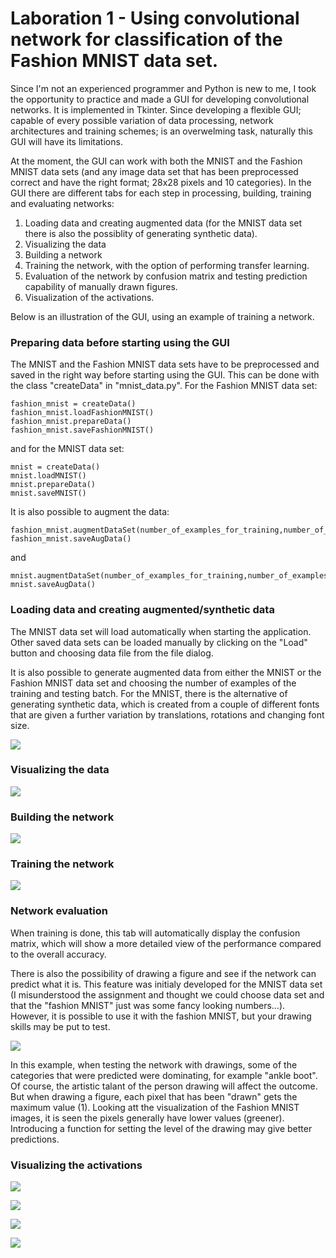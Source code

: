 # Laboration 1 - Using convolutional network for classification of the Fashion MNIST data set.

Since I'm not an experienced programmer and Python is new to me, I took the opportunity to practice and made a GUI for developing convolutional networks. It is implemented in Tkinter. Since developing a flexible GUI; capable of every possible variation of data processing, network architectures and training schemes; is an overwelming task, naturally this GUI will have its limitations.

At the moment, the GUI can work with both the MNIST and the Fashion MNIST data sets (and any image data set that has been preprocessed correct and have the right format; 28x28 pixels and 10 categories). In the GUI there are different tabs for each step in processing, building, training and evaluating networks:

  1. Loading data and creating augmented data (for the MNIST data set there is also the possiblity of generating synthetic data).
  2. Visualizing the data
  3. Building a network
  4. Training the network, with the option of performing transfer learning.
  5. Evaluation of the network by confusion matrix and testing prediction capability of manually drawn figures.
  6. Visualization of the activations.

Below is an illustration of the GUI, using an example of training a network.

### Preparing data before starting using the GUI

The MNIST and the Fashion MNIST data sets have to be preprocessed and saved in the right way before starting using the GUI. This can be done with the class "createData" in "mnist_data.py". For the Fashion MNIST data set:

  ```
  fashion_mnist = createData()
  fashion_mnist.loadFashionMNIST()
  fashion_mnist.prepareData()
  fashion_mnist.saveFashionMNIST()
  ```
 
and for the MNIST data set:

  ```
  mnist = createData()
  mnist.loadMNIST()
  mnist.prepareData()
  mnist.saveMNIST()
  ```
  
It is also possible to augment the data:

  ```
  fashion_mnist.augmentDataSet(number_of_examples_for_training,number_of_examples_for_testing)
  fashion_mnist.saveAugData()
  ```
  
and

  ```
  mnist.augmentDataSet(number_of_examples_for_training,number_of_examples_for_testing)
  mnist.saveAugData()
  ```
  
### Loading data and creating augmented/synthetic data

The MNIST data set will load automatically when starting the application. Other saved data sets can be loaded manually by clicking on the "Load" button and choosing data file from the file dialog.

It is also possible to generate augmented data from either the MNIST or the Fashion MNIST data set and choosing the number of examples of the training and testing batch. For the MNIST, there is the alternative of generating synthetic data, which is created from a couple of different fonts that are given a further variation by translations, rotations and changing font size.

![](https://github.com/Svanteberg/DeepLearningCourse_UMU/blob/master/Lab1/Images/Data_management.png)


### Visualizing the data

![](https://github.com/Svanteberg/DeepLearningCourse_UMU/blob/master/Lab1/Images/Data_visualization.png)


### Building the network

![](https://github.com/Svanteberg/DeepLearningCourse_UMU/blob/master/Lab1/Images/Network_model.png)


### Training the network

![](https://github.com/Svanteberg/DeepLearningCourse_UMU/blob/master/Lab1/Images/Training.png)


### Network evaluation

When training is done, this tab will automatically display the confusion matrix, which will show a more detailed view of the performance compared to the overall accuracy.

There is also the possibility of drawing a figure and see if the network can predict what it is. This feature was initialy developed for the MNIST data set (I misunderstood the assignment and thought we could choose data set and that the "fashion MNIST" just was some fancy looking numbers...). However, it is possible to use it with the fashion MNIST, but your drawing skills may be put to test.

![](https://github.com/Svanteberg/DeepLearningCourse_UMU/blob/master/Lab1/Images/Results.png)

In this example, when testing the network with drawings, some of the categories that were predicted were dominating, for example "ankle boot". Of course, the artistic talant of the person drawing will affect the outcome. But when drawing a figure, each pixel that has been "drawn" gets the maximum value (1). Looking att the visualization of the Fashion MNIST images, it is seen the pixels generally have lower values (greener). Introducing a function for setting the level of the drawing may give better predictions.

### Visualizing the activations

![](https://github.com/Svanteberg/DeepLearningCourse_UMU/blob/master/Lab1/Images/Activation_0.png)

![](https://github.com/Svanteberg/DeepLearningCourse_UMU/blob/master/Lab1/Images/Activation_1.png)

![](https://github.com/Svanteberg/DeepLearningCourse_UMU/blob/master/Lab1/Images/Activation_2.png)

![](https://github.com/Svanteberg/DeepLearningCourse_UMU/blob/master/Lab1/Images/Activation_3.png)
